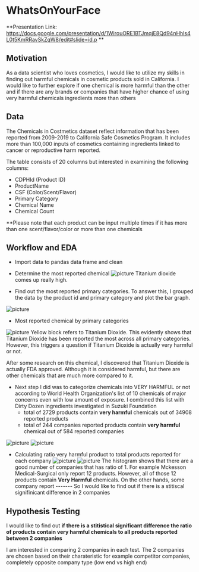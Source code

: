# WhatsOnYourFace

**Presentation Link: https://docs.google.com/presentation/d/1WirouORE1BTJmqjE8Qd94nHhls4L0t5KmRRavSkZqW8/edit#slide=id.p **

## Motivation
As a data scientist who loves cosmetics, I would like to utilize my skills in finding out harmful chemicals in cosmetic products sold in California. I would like to further explore if one chemical is more harmful than the other and if there are any brands or companies that have higher chance of using very harmful chemicals ingredients more than others


## Data
The Chemicals in Costmetics dataset reflect information that has been reported from 2009-2019 to California Safe Cosmetics Program. It includes more than 100,000 inputs of cosmetics containing ingredients linked to cancer or reproductive harm reported.


The table consists of 20 columns but interested in examining the following columns:
- CDPHId (Product ID) 
- ProductName 
- CSF (Color/Scent/Flavor)
- Primary Category
- Chemical Name
- Chemical Count

**Please note that each product can be input multiple times if it has more than one scent/flavor/color or more than one chemicals

## Workflow and EDA
- Import data to pandas data frame and clean

- Determine the most reported chemical
![picture](img/chembypercent.png)
Titanium dioxide comes up really high. 

- Find out the most reported primary categories. To answer this, I grouped the data by the product id and primary category and plot the bar graph. 

![picture](img/catcount.png)

- Most reported chemical by primary categories

![picture](img/chembycat.png)
Yellow block refers to Titanium Dioxide. This evidently shows that Titanium Dioxide has been reported the most across all primary categories. However, this triggers a question if Titanium Dioxide is actually very harmful or not.

After some research on this chemical, I discovered that Titanium Dioxide is actually FDA approved. Although it is considered harmful, but there are other chemicals that are much more compared to it.  

-  Next step I did was to categorize chemicals into VERY HARMFUL or not according to World Health Organization's list of 10 chemicals of major concerns even with low amount of exposure. I combined this list with Dirty Dozen ingredients investigated in Suzuki Foundation
    - total of 2729 products contain **very harmful** chemicals out of 34908 reported products
    - total of 244 companies reported products contain **very harmful** chemical out of 584 reported companies

![picture](img/harmfulcomp.png)
![picture](img/harmfulprod.png)


- Calculating ratio very harmful product to total products reported for each company
![picture](img/RatioTable.png)
![picture](img/ratiohist.png)
The histogram shows that there are a good number of companies that has ratio of 1. For example Mckesson Medical-Surgical only report 12 products. However, all of those 12 products contain **Very Harmful** chemicals. On the other hands, some company report ------- So I would like to find out if there is a stitiscal signifinicant difference in 2 companies



## Hypothesis Testing

I would like to find out 
**if there is a stitistical significant difference the ratio of products contain very harmful chemicals to all products reported between 2 companies**

I am interested in comparing 2 companies in each test. The 2 companies are chosen based on their charateristic for example competitor companies, completely opposite company type (low end vs high end)